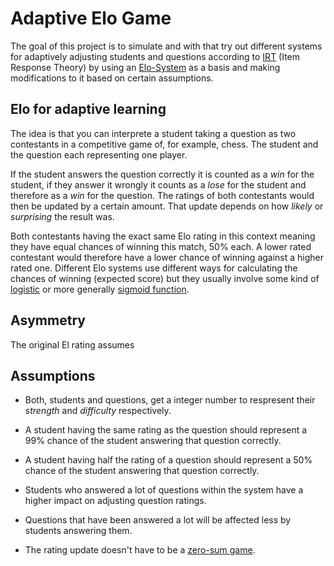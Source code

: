 # Adaptive Elo Game

The goal of this project is to simulate and with that try out different systems for adaptively adjusting students and questions according to [IRT](https://en.wikipedia.org/wiki/Item_response_theory) (Item Response Theory) by using an [Elo-System](https://en.wikipedia.org/wiki/Elo_rating_system) as a basis and making modifications to it based on certain assumptions.

## Elo for adaptive learning
The idea is that you can interprete a student taking a question as two contestants in a competitive game of, for example, chess. The student and the question each representing one player.

If the student answers the question correctly it is counted as a *win* for the student, if they answer it wrongly it counts as a *lose* for the student and therefore as a *win* for the question. The ratings of both contestants would then be updated by a certain amount. That update depends on how *likely* or *surprising* the result was.

Both contestants having the exact same Elo rating in this context meaning they have equal chances of winning this match, 50% each. A lower rated contestant would therefore have a lower chance of winning against a higher rated one. Different Elo systems use different ways for calculating the chances of winning (expected score) but they usually involve some kind of [logistic](https://en.wikipedia.org/wiki/Logistic_function) or more generally [sigmoid function](https://en.wikipedia.org/wiki/Sigmoid_function).

## Asymmetry
The original El rating assumes 

## Assumptions
* Both, students and questions, get a integer number to respresent their *strength* and *difficulty* respectively.
* A student having the same rating as the question should represent a 99% chance of the student answering that question correctly.
* A student having half the rating of a question should represent a 50% chance of the student answering that question correctly.

* Students who answered a lot of questions within the system have a higher impact on adjusting question ratings.
* Questions that have been answered a lot will be affected less by students answering them.

* The rating update doesn't have to be a [zero-sum game](https://en.wikipedia.org/wiki/Zero-sum_game).

